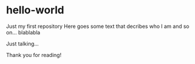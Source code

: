 hello-world
===========

Just my first repository
Here goes some text that decribes who I am and so on...
blablabla 


Just talking... 

Thank you for reading!
